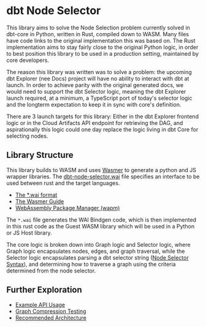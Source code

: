 # dbt Node Selector

This library aims to solve the Node Selection problem currently solved in dbt-core in Python, written in Rust, compiled down to WASM. Many files have code links to the original implementation this was based on. The Rust implementation aims to stay fairly close to the original Python logic, in order to best position this library to be used in a production setting, maintained by core developers.

The reason this library was written was to solve a problem: the upcoming dbt Explorer (nee Docs) project will have no ability to interact with dbt at launch. In order to achieve parity with the original generated docs, we would need to support the dbt Selector logic, meaning the dbt Explorer launch required, at a minimum, a TypeScript port of today's selector logic and the longterm expectation to keep it in sync with core's definition.

There are 3 launch targets for this library: Either in the dbt Explorer frontend logic or in the Cloud Artifacts API endpoint for retrieving the DAG, and aspirationally this logic could one day replace the logic living in dbt Core for selecting nodes.

## Library Structure

This library builds to WASM and uses [Wasmer](https://wasmerio.github.io/wasmer-pack/user-docs/index.html) to generate a python and JS wrapper libraries. The [dbt-node-selector.wai](src/dbt-node-selector.wai) file specifies an interface to be used between rust and the target languages.

* [The *.wai format](https://wasmerio.github.io/wasmer-pack/user-docs/concepts/wai/index.html)
* [The Wasmer Guide](https://wasmerio.github.io/wasmer-pack/user-docs/)
* [WebAssembly Package Manager (wapm)](https://wapm.io/)

The `*.wai` file generates the WAI Bindgen code, which is then implemented in this rust code as the Guest WASM library which will be used in a Python or JS Host library.

The core logic is broken down into Graph logic and Selector logic, where Graph logic encapsulates nodes, edges, and graph traversal, while the Selector logic encapsulates parsing a dbt selector string ([Node Selector Syntax](https://docs.getdbt.com/reference/node-selection/syntax)), and determining how to traverse a graph using the criteria determined from the node selector.

## Further Exploration

* [Example API Usage](ExampleApiUsage.md)
* [Graph Compression Testing](graph_compression_testing/CompressionTesting.md)
* [Recommended Architecture](RecommendArchitecture.md)
